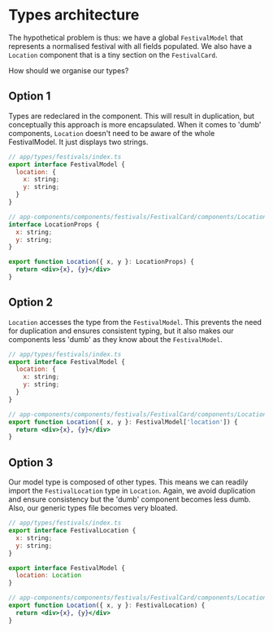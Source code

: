# Types architecture

The hypothetical problem is thus: we have a global `FestivalModel` that represents a normalised festival with all fields populated. We also have a `Location` component that is a tiny section on the `FestivalCard`. 

How should we organise our types?

## Option 1 

Types are redeclared in the component. This will result in duplication, but conceptually this approach is more encapsulated. When it comes to 'dumb' components, `Location` doesn't need to be aware of the whole FestivalModel. It just displays two strings.

```jsx
// app/types/festivals/index.ts
export interface FestivalModel {
  location: {
    x: string;
    y: string;
  }
}

// app-components/components/festivals/FestivalCard/components/Location/index.tsx
interface LocationProps {
  x: string;
  y: string;
}

export function Location({ x, y }: LocationProps) {
  return <div>{x}, {y}</div>
}
```

## Option 2
`Location` accesses the type from the `FestivalModel`. This prevents the need for duplication and ensures consistent typing, but it also makes our components less 'dumb' as they know about the `FestivalModel`.

```jsx
// app/types/festivals/index.ts
export interface FestivalModel {
  location: {
    x: string;
    y: string;
  }
}

// app-components/components/festivals/FestivalCard/components/Location/index.tsx
export function Location({ x, y }: FestivalModel['location']) {
  return <div>{x}, {y}</div>
}
```

## Option 3

Our model type is composed of other types. This means we can readily import the `FestivalLocation` type in `Location`. Again, we avoid duplication and ensure consistency but the 'dumb' component becomes less dumb. Also, our generic types file becomes very bloated.

```jsx
// app/types/festivals/index.ts
export interface FestivalLocation {
  x: string;
  y: string;
}

export interface FestivalModel {
  location: Location
}

// app-components/components/festivals/FestivalCard/components/Location/index.tsx
export function Location({ x, y }: FestivalLocation) {
  return <div>{x}, {y}</div>
}
```